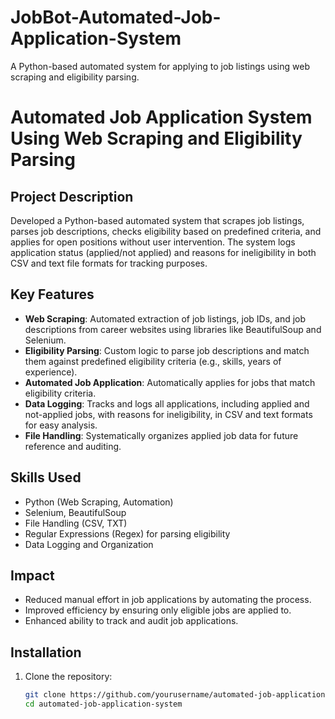 # JobBot-Automated-Job-Application-System
A Python-based automated system for applying to job listings using web scraping and eligibility parsing.
# Automated Job Application System Using Web Scraping and Eligibility Parsing

## Project Description
Developed a Python-based automated system that scrapes job listings, parses job descriptions, checks eligibility based on predefined criteria, and applies for open positions without user intervention. The system logs application status (applied/not applied) and reasons for ineligibility in both CSV and text file formats for tracking purposes.

## Key Features
- **Web Scraping**: Automated extraction of job listings, job IDs, and job descriptions from career websites using libraries like BeautifulSoup and Selenium.
- **Eligibility Parsing**: Custom logic to parse job descriptions and match them against predefined eligibility criteria (e.g., skills, years of experience).
- **Automated Job Application**: Automatically applies for jobs that match eligibility criteria.
- **Data Logging**: Tracks and logs all applications, including applied and not-applied jobs, with reasons for ineligibility, in CSV and text formats for easy analysis.
- **File Handling**: Systematically organizes applied job data for future reference and auditing.

## Skills Used
- Python (Web Scraping, Automation)
- Selenium, BeautifulSoup
- File Handling (CSV, TXT)
- Regular Expressions (Regex) for parsing eligibility
- Data Logging and Organization

## Impact
- Reduced manual effort in job applications by automating the process.
- Improved efficiency by ensuring only eligible jobs are applied to.
- Enhanced ability to track and audit job applications.

## Installation
1. Clone the repository:
   ```bash
   git clone https://github.com/yourusername/automated-job-application-system.git
   cd automated-job-application-system

